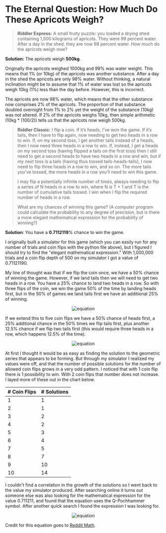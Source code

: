 # The Eternal Question: How Much Do These Apricots Weigh?

>**Riddler Express:** A small fruity puzzle: you loaded a drying shed containing 1,000 kilograms of apricots. They were 99 percent water. After a day in the shed, they are now 98 percent water. How much do the apricots weigh now?

**Solution:** The apricots weigh **500kg**.

Originally the apricots weighed 1000kg and 99% was water weight. This means that 1% (or 10kg) of the apricots was another substance. After a day in the shed the apricots are only 98% water. Without thinking, a natural inclination might be to assume that 1% of water was lost so the apricots weigh 10kg (1%) less than the day before. However, this is incorrect. 

The apricots are now 98% water, which means that the other substance now comprises 2% of the apricots. The proportion of that substance doubled overnight from 1% to 2% yet the weight of the substance (10kg) was not altered. If 2% of the apricots weighs 10kg, then simple arithmetic (10kg * (100/2)) tells us that the apricots now weigh 500kg.

>**Riddler Classic:** I flip a coin. If it’s heads, I’ve won the game. If it’s tails, then I have to flip again, now needing to get two heads in a row to win. If, on my second toss, I get another tails instead of a heads, then I now need three heads in a row to win. If, instead, I get a heads on my second toss (having flipped a tails on the first toss) then I still need to get a second heads to have two heads in a row and win, but if my next toss is a tails (having thus tossed tails-heads-tails), I now need to flip three heads in a row to win, and so on. The more tails you’ve tossed, the more heads in a row you’ll need to win this game.
>
>I may flip a potentially infinite number of times, always needing to flip a series of N heads in a row to win, where N is T + 1 and T is the number of cumulative tails tossed. I win when I flip the required number of heads in a row.
>
>What are my chances of winning this game? (A computer program could calculate the probability to any degree of precision, but is there a more elegant mathematical expression for the probability of winning?)

**Solution**: You have a **0.7112119**% chance to win the game.

I originally built a simulator for this game (which you can easily run for any number of trials and coin flips with the python file above), but I figured I should try to find the "elegant mathematical expression." With 1,000,000 trials and a coin flip depth of 500 on my simulator I got a value of 0.71121190.

My line of thought was that if we flip the coin once, we have a 50% chance of winning the game. However, if we land tails then we will need to get two heads in a row. You have a 25% chance to land two heads in a row. So with three flips of the coin, we win the game 50% of the time by landing heads first, but in the 50% of games we land tails first we have an additional 25% of winning.

<p align="center">
  <img src="http://latex.codecogs.com/gif.latex?0.5%20&plus;%20%280.5%5Ccdot0.25%29%20%3D%200.625" alt="equation"/>
</p>

If we extend this to five coin flips we have a 50% chance of heads first, a 25% additional chance in the 50% times we flip tails first, plus another 12.5% chance if we flip two tails first (this would require three heads in a row, which happens 12.5% of the time).

<p align="center">
  <img src="http://latex.codecogs.com/gif.latex?0.5%20&plus;%20%280.5%5Ccdot%200.25%29%20&plus;%20%280.5%5Ccdot%200.5%5Ccdot%200.125%29%20%3D%200.65625" alt="equation"/>
</p>

At first I thought it would be as easy as finding the solution to the geometric series that appears to be forming. But through my simulator I realized my values were off, and that the number of possible solutions for the number of allowed coin flips grows in a very odd pattern. I noticed that with 1 coin flip there is 1 possibility to win. With 2 coin flips that number does not increase. I layed more of these out in the chart below.

| # Coin Flips | # Solutions|
-------------|---------------
1 | 1
2 | 1
3 | 2
4 | 2
5 | 3
6 | 4
7 | 5
8 | 7
9 | 10
10 | 14

I couldn't find a correlation in the growth of the solutions so I went back to the value my simulator produced. After searching online it turns out someone else was also looking for the mathematical expression for the value 0.711211, and found that the equation uses the Q-Pochhammer symbol. After another quick search I found the expression I was looking for.

<p align="center">
  <img src="http://latex.codecogs.com/gif.latex?1%20-%20Q%5B%5Cfrac%7B1%7D%7B2%7D%5D%3D0.7112119" alt="equation"/>
</p>

Credit for this equation goes to [Reddit Math](https://www.reddit.com/r/math/comments/172jjw/how_can_one_determine_the_limit_of_the/).

